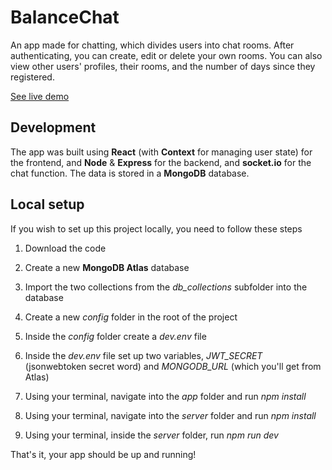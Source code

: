 # BalanceChat

An app made for chatting, which divides users into chat rooms. After authenticating, you can create, edit or delete your own rooms. You can also view other users' profiles, their rooms, and the number of days since they registered. 

[See live demo](https://balance-chat-production.up.railway.app/)

## Development

The app was built using **React** (with **Context** for managing user state) for the frontend, and **Node** & **Express** for the backend, and **socket.io** for the chat function. The data is stored in a **MongoDB** database.

## Local setup

If you wish to set up this project locally, you need to follow these steps

1. Download the code

2. Create a new **MongoDB Atlas** database

3. Import the two collections from the *db_collections* subfolder into the database

4. Create a new *config* folder in the root of the project

5. Inside the *config* folder create a *dev.env* file

6. Inside the *dev.env* file set up two variables, *JWT_SECRET* (jsonwebtoken secret word) and *MONGODB_URL* (which you'll get from Atlas)

7. Using your terminal, navigate into the *app* folder and run *npm install*

8. Using your terminal, navigate into the *server* folder and run *npm install*

9. Using your terminal, inside the *server* folder, run *npm run dev*

That's it, your app should be up and running!